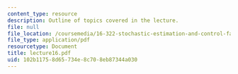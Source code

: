 ```yaml
---
content_type: resource
description: Outline of topics covered in the lecture.
file: null
file_location: /coursemedia/16-322-stochastic-estimation-and-control-fall-2004/102b11758d65734e8c708eb87344a030_lecture16.pdf
file_type: application/pdf
resourcetype: Document
title: lecture16.pdf
uid: 102b1175-8d65-734e-8c70-8eb87344a030
---
```

